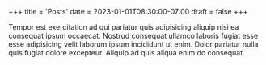+++
title = 'Posts'
date = 2023-01-01T08:30:00-07:00
draft = false
+++

Tempor est exercitation ad qui pariatur quis adipisicing aliquip nisi ea consequat ipsum occaecat. Nostrud consequat
ullamco laboris fugiat esse esse adipisicing velit laborum ipsum incididunt ut enim. Dolor pariatur nulla quis fugiat
dolore excepteur. Aliquip ad quis aliqua enim do consequat.
